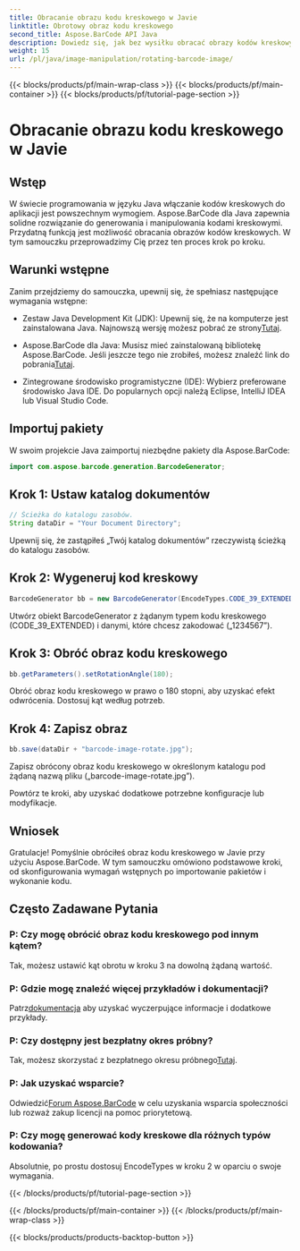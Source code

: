 ```yaml
---
title: Obracanie obrazu kodu kreskowego w Javie
linktitle: Obrotowy obraz kodu kreskowego
second_title: Aspose.BarCode API Java
description: Dowiedz się, jak bez wysiłku obracać obrazy kodów kreskowych w Javie, używając Aspose.BarCode. Kompleksowy przewodnik krok po kroku dla programistów Java.
weight: 15
url: /pl/java/image-manipulation/rotating-barcode-image/
---
```


{{< blocks/products/pf/main-wrap-class >}}
{{< blocks/products/pf/main-container >}}
{{< blocks/products/pf/tutorial-page-section >}}

# Obracanie obrazu kodu kreskowego w Javie


## Wstęp

W świecie programowania w języku Java włączanie kodów kreskowych do aplikacji jest powszechnym wymogiem. Aspose.BarCode dla Java zapewnia solidne rozwiązanie do generowania i manipulowania kodami kreskowymi. Przydatną funkcją jest możliwość obracania obrazów kodów kreskowych. W tym samouczku przeprowadzimy Cię przez ten proces krok po kroku.

## Warunki wstępne

Zanim przejdziemy do samouczka, upewnij się, że spełniasz następujące wymagania wstępne:

-  Zestaw Java Development Kit (JDK): Upewnij się, że na komputerze jest zainstalowana Java. Najnowszą wersję możesz pobrać ze strony[Tutaj](https://www.oracle.com/java/technologies/javase-downloads.html).

- Aspose.BarCode dla Java: Musisz mieć zainstalowaną bibliotekę Aspose.BarCode. Jeśli jeszcze tego nie zrobiłeś, możesz znaleźć link do pobrania[Tutaj](https://releases.aspose.com/barcode/java/).

- Zintegrowane środowisko programistyczne (IDE): Wybierz preferowane środowisko Java IDE. Do popularnych opcji należą Eclipse, IntelliJ IDEA lub Visual Studio Code.

## Importuj pakiety

W swoim projekcie Java zaimportuj niezbędne pakiety dla Aspose.BarCode:

```java
import com.aspose.barcode.generation.BarcodeGenerator;
```

## Krok 1: Ustaw katalog dokumentów

```java
// Ścieżka do katalogu zasobów.
String dataDir = "Your Document Directory";
```

Upewnij się, że zastąpiłeś „Twój katalog dokumentów” rzeczywistą ścieżką do katalogu zasobów.

## Krok 2: Wygeneruj kod kreskowy

```java
BarcodeGenerator bb = new BarcodeGenerator(EncodeTypes.CODE_39_EXTENDED, "1234567");
```

Utwórz obiekt BarcodeGenerator z żądanym typem kodu kreskowego (CODE_39_EXTENDED) i danymi, które chcesz zakodować („1234567”).

## Krok 3: Obróć obraz kodu kreskowego

```java
bb.getParameters().setRotationAngle(180);
```

Obróć obraz kodu kreskowego w prawo o 180 stopni, aby uzyskać efekt odwrócenia. Dostosuj kąt według potrzeb.

## Krok 4: Zapisz obraz

```java
bb.save(dataDir + "barcode-image-rotate.jpg");
```

Zapisz obrócony obraz kodu kreskowego w określonym katalogu pod żądaną nazwą pliku („barcode-image-rotate.jpg”).

Powtórz te kroki, aby uzyskać dodatkowe potrzebne konfiguracje lub modyfikacje.

## Wniosek

Gratulacje! Pomyślnie obróciłeś obraz kodu kreskowego w Javie przy użyciu Aspose.BarCode. W tym samouczku omówiono podstawowe kroki, od skonfigurowania wymagań wstępnych po importowanie pakietów i wykonanie kodu.

## Często Zadawane Pytania

### P: Czy mogę obrócić obraz kodu kreskowego pod innym kątem?
Tak, możesz ustawić kąt obrotu w kroku 3 na dowolną żądaną wartość.

### P: Gdzie mogę znaleźć więcej przykładów i dokumentacji?
 Patrz[dokumentacja](https://reference.aspose.com/barcode/java/) aby uzyskać wyczerpujące informacje i dodatkowe przykłady.

### P: Czy dostępny jest bezpłatny okres próbny?
 Tak, możesz skorzystać z bezpłatnego okresu próbnego[Tutaj](https://releases.aspose.com/).

### P: Jak uzyskać wsparcie?
 Odwiedzić[Forum Aspose.BarCode](https://forum.aspose.com/c/barcode/13) w celu uzyskania wsparcia społeczności lub rozważ zakup licencji na pomoc priorytetową.

### P: Czy mogę generować kody kreskowe dla różnych typów kodowania?
Absolutnie, po prostu dostosuj EncodeTypes w kroku 2 w oparciu o swoje wymagania.

{{< /blocks/products/pf/tutorial-page-section >}}

{{< /blocks/products/pf/main-container >}}
{{< /blocks/products/pf/main-wrap-class >}}

{{< blocks/products/products-backtop-button >}}
